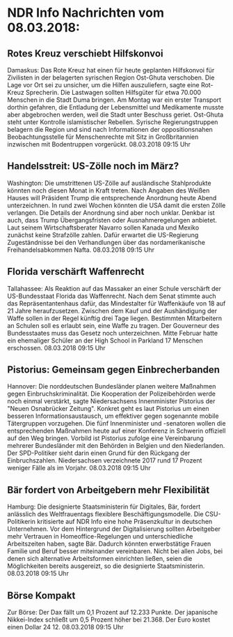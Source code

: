 # NDR Info Nachrichten vom 08.03.2018:


## Rotes Kreuz verschiebt Hilfskonvoi
Damaskus: Das Rote Kreuz hat einen für heute geplanten Hilfskonvoi für Zivilisten in der belagerten syrischen Region Ost-Ghuta verschoben. Die Lage vor Ort sei zu unsicher, um die Hilfen auszuliefern, sagte eine Rot-Kreuz Sprecherin. Die Lastwagen sollten Hilfsgüter für etwa 70.000 Menschen in die Stadt Duma bringen. Am Montag war ein erster Transport dorthin gefahren, die Entladung der Lebensmittel und Medikamente musste aber abgebrochen werden, weil die Stadt unter Beschuss geriet. Ost-Ghuta steht unter Kontrolle islamistischer Rebellen. Syrische Regierungstruppen belagern die Region und sind nach Informationen der oppositionsnahen Beobachtungsstelle für Menschenrechte mit Sitz in Großbritannien inzwischen mit Bodentruppen vorgerückt. 08.03.2018 09:15 Uhr 

## Handelsstreit: US-Zölle noch im März?
Washington: Die umstrittenen US-Zölle auf ausländische Stahlprodukte könnten noch diesen Monat in Kraft treten. Nach Angaben des Weißen Hauses will Präsident Trump die entsprechende Anordnung heute Abend unterzeichnen. In rund zwei Wochen könnten die USA damit die ersten Zölle verlangen. Die Details der Anordnung sind aber noch unklar. Denkbar ist auch, dass Trump Übergangsfristen oder Ausnahmeregelungen anbietet. Laut seinem Wirtschaftsberater Navarro sollen Kanada und Mexiko zunächst keine Strafzölle zahlen. Dafür erwartet die US-Regierung Zugeständnisse bei den Verhandlungen über das nordamerikanische Freihandelsabkommen Nafta. 08.03.2018 09:15 Uhr 

## Florida verschärft Waffenrecht
Tallahassee: Als Reaktion auf das Massaker an einer Schule verschärft der US-Bundesstaat Florida das Waffenrecht. Nach dem Senat stimmte auch das Repräsentantenhaus dafür, das Mindestalter für Waffenkäufe von 18 auf 21 Jahre heraufzusetzen. Zwischen dem Kauf und der Aushändigung der Waffe sollen in der Regel künftig drei Tage liegen. Bestimmten Mitarbeitern an Schulen soll es erlaubt sein, eine Waffe zu tragen. Der Gouverneur des Bundesstaates muss das Gesetz noch unterzeichnen. Mitte Februar hatte ein ehemaliger Schüler an der High School in Parkland 17 Menschen erschossen. 08.03.2018 09:15 Uhr 

## Pistorius: Gemeinsam gegen Einbrecherbanden
Hannover: Die norddeutschen Bundesländer planen weitere Maßnahmen gegen Einbruchskriminalität. Die Kooperation der Polizeibehörden werde noch einmal verstärkt, sagte Niedersachsens Innenminister Pistorius der "Neuen Osnabrücker Zeitung". Konkret geht es laut Pistorius um einen besseren Informationsaustausch, um effektiver gegen sogenannte mobile Tätergruppen vorzugehen. Die fünf Innenminister und -senatoren wollen die entsprechenden Maßnahmen heute auf einer Konferenz in Schwerin offiziell auf den Weg bringen. Vorbild ist Pistorius zufolge eine Vereinbarung mehrerer Bundesländer mit den Behörden in Belgien und den Niederlanden. Der SPD-Politiker sieht darin einen Grund für den Rückgang der Einbruchszahlen. Niedersachsen verzeichnete 2017 rund 17 Prozent weniger Fälle als im Vorjahr. 08.03.2018 09:15 Uhr 

## Bär fordert von Arbeitgebern mehr Flexibilität
Hamburg: Die designierte Staatsministerin für Digitales, Bär, fordert anlässlich des Weltfrauentags flexiblere Beschäftigungsmodelle. Die CSU-Politikerin kritisierte auf NDR Info eine hohe Präsenzkultur in deutschen Unternehmen. Vor dem Hintergrund der Digitalisierung sollten Arbeitgeber mehr Vertrauen in Homeoffice-Regelungen und unterschiedliche Arbeitszeiten haben, sagte Bär. Dadurch könnten erwerbstätige Frauen Familie und Beruf besser miteinander vereinbaren. Nicht bei allen Jobs, bei denen sich alternative Arbeitsformen einrichten ließen, seien die Möglichkeiten bereits ausgereizt, so die designierte Staatsministerin. 08.03.2018 09:15 Uhr 

## Börse Kompakt
Zur Börse: Der Dax fällt um 0,1 Prozent auf 12.233 Punkte. Der japanische Nikkei-Index schließt um 0,5 Prozent höher bei 21.368. Der Euro kostet einen Dollar 24 12. 08.03.2018 09:15 Uhr 
